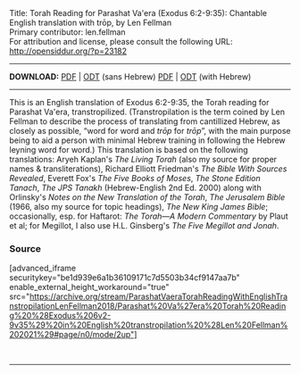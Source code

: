 <html>
<head></head>
<body>
Title: Torah Reading for Parashat Va'era (Exodus 6:2-9:35): Chantable English translation with trōp, by Len Fellman<br />
Primary contributor: len.fellman<br />
For attribution and license, please consult the following URL: <a href="http://opensiddur.org/?p=23182">http://opensiddur.org/?p=23182</a>
<p />
<hr />

<style type="text/css" media="all">.printfriendly {display: none!important;}</style>

<strong>DOWNLOAD:</strong> 
<a href="https://archive.org/download/ParashatVaeraTorahReadingWithEnglishTranstropilationLenFellman2018/Parashat%20Va%27era%20Torah%20Reading%20%28Exodus%206v2-9v35%29%20in%20English%20transtropilation%20%28Len%20Fellman%202021%29%20-%20english%20only.pdf">PDF</a> | <a href="https://archive.org/download/ParashatVaeraTorahReadingWithEnglishTranstropilationLenFellman2018/Parashat%20Va%27era%20Torah%20Reading%20%28Exodus%206v2-9v35%29%20in%20English%20transtropilation%20%28Len%20Fellman%202021%29%20-%20english%20only.odt">ODT</a> (sans Hebrew) 
<a href="https://archive.org/download/ParashatVaeraTorahReadingWithEnglishTranstropilationLenFellman2018/Parashat%20Va%27era%20Torah%20Reading%20%28Exodus%206v2-9v35%29%20in%20English%20transtropilation%20%28Len%20Fellman%202021%29.pdf">PDF</a> | <a href="https://archive.org/download/ParashatVaeraTorahReadingWithEnglishTranstropilationLenFellman2018/Parashat%20Va%27era%20Torah%20Reading%20%28Exodus%206v2-9v35%29%20in%20English%20transtropilation%20%28Len%20Fellman%202021%29.odt">ODT</a> (with Hebrew) 

<hr />

This is an English translation of Exodus 6:2-9:35, the Torah reading for Parashat Va'era, transtropilized. (Transtropilation is the term coined by Len Fellman to describe the process of translating from cantillized Hebrew, as closely as possible, “word for word and <em>trōp</em> for <em>trōp</em>”, with the main purpose being to aid a person with minimal Hebrew training in following the Hebrew leyning word for word.) This translation is based on the following translations: Aryeh Kaplan's <em>The Living Torah</em> (also my source for proper names & transliterations), Richard Elliott Friedman's <em>The Bible With Sources Revealed</em>, Everett Fox's <em>The Five Books of Moses</em>, <em>The Stone Edition Tanach</em>, <em>The JPS Tanakh</em> (Hebrew-English 2nd Ed. 2000) along with Orlinsky's <em>Notes on the New Translation of the Torah</em>, <em>The Jerusalem Bible</em> (1966, also my source for topic headings), <em>The New King James Bible</em>; occasionally, esp. for Haftarot: <em>The Torah—A Modern Commentary</em> by Plaut et al; for Megillot, I also use H.L. Ginsberg's <em>The Five Megillot and Jonah</em>.

<h3>Source</h3>

[advanced_iframe securitykey="be1d939e6a1b36109171c7d5503b34cf9147aa7b" enable_external_height_workaround="true" src="https://archive.org/stream/ParashatVaeraTorahReadingWithEnglishTranstropilationLenFellman2018/Parashat%20Va%27era%20Torah%20Reading%20%28Exodus%206v2-9v35%29%20in%20English%20transtropilation%20%28Len%20Fellman%202021%29#page/n0/mode/2up"]

&nbsp;

<hr />

&nbsp;
</body>
</html>